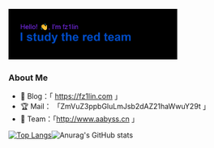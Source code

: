 <p align="left"><a href="https://fz1lin.com/"><img width="66%" src="./header.png" /></a></p>

### About  Me
- 💖 Blog：「 https://fz1lin.com 」
- 🏆 Mail： 「ZmVuZ3ppbGluLmJsb2dAZ21haWwuY29t 」
- 💎 Team：「http://www.aabyss.cn 」

[![Top Langs](https://github-readme-stats.vercel.app/api/top-langs/?username=fz1lin&layout=compact&show_icons=true&theme=radical)](https://github.com/fz1lin/github-readme-stats)![Anurag's GitHub stats](https://github-readme-stats.vercel.app/api?username=fz1lin&layout=compact&langs_count=8&show_icons=true&theme=radical)     




